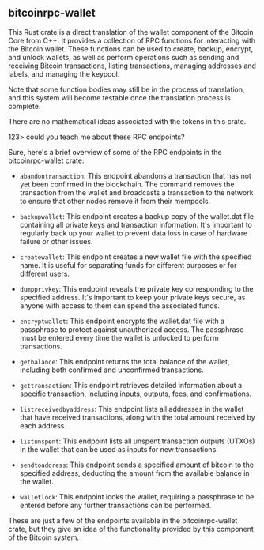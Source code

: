 ## bitcoinrpc-wallet

This Rust crate is a direct translation of the
wallet component of the Bitcoin Core from C++. It
provides a collection of RPC functions for
interacting with the Bitcoin wallet. These
functions can be used to create, backup, encrypt,
and unlock wallets, as well as perform operations
such as sending and receiving Bitcoin
transactions, listing transactions, managing
addresses and labels, and managing the keypool.

Note that some function bodies may still be in the
process of translation, and this system will
become testable once the translation process is
complete.

There are no mathematical ideas associated with
the tokens in this crate.

123> could you teach me about these RPC endpoints?

Sure, here's a brief overview of some of the RPC
endpoints in the bitcoinrpc-wallet crate:

- `abandontransaction`: This endpoint abandons
  a transaction that has not yet been confirmed in
  the blockchain. The command removes the
  transaction from the wallet and broadcasts
  a transaction to the network to ensure that
  other nodes remove it from their mempools.

- `backupwallet`: This endpoint creates a backup
  copy of the wallet.dat file containing all
  private keys and transaction information. It's
  important to regularly back up your wallet to
  prevent data loss in case of hardware failure or
  other issues.

- `createwallet`: This endpoint creates a new
  wallet file with the specified name. It is
  useful for separating funds for different
  purposes or for different users.

- `dumpprivkey`: This endpoint reveals the private
  key corresponding to the specified address. It's
  important to keep your private keys secure, as
  anyone with access to them can spend the
  associated funds.

- `encryptwallet`: This endpoint encrypts the
  wallet.dat file with a passphrase to protect
  against unauthorized access. The passphrase must
  be entered every time the wallet is unlocked to
  perform transactions.

- `getbalance`: This endpoint returns the total
  balance of the wallet, including both confirmed
  and unconfirmed transactions.

- `gettransaction`: This endpoint retrieves
  detailed information about a specific
  transaction, including inputs, outputs, fees,
  and confirmations.

- `listreceivedbyaddress`: This endpoint lists all
  addresses in the wallet that have received
  transactions, along with the total amount
  received by each address.

- `listunspent`: This endpoint lists all unspent
  transaction outputs (UTXOs) in the wallet that
  can be used as inputs for new transactions.

- `sendtoaddress`: This endpoint sends a specified
  amount of bitcoin to the specified address,
  deducting the amount from the available balance
  in the wallet.

- `walletlock`: This endpoint locks the wallet,
  requiring a passphrase to be entered before any
  further transactions can be performed.

These are just a few of the endpoints available in
the bitcoinrpc-wallet crate, but they give an idea
of the functionality provided by this component of
the Bitcoin system.
